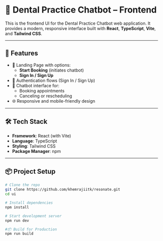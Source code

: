 
# 🦷 Dental Practice Chatbot – Frontend

This is the frontend UI for the Dental Practice Chatbot web application. It provides a modern, responsive interface built with **React**, **TypeScript**, **Vite**, and **Tailwind CSS**.

---

## 🚀 Features

- 🧾 Landing Page with options:
  - **Start Booking** (initiates chatbot)
  - **Sign In / Sign Up**
- 🔐 Authentication flows (Sign In / Sign Up)
- 💬 Chatbot interface for:
  - Booking appointments
  - Canceling or rescheduling
- 🌐 Responsive and mobile-friendly design

---

## 🛠️ Tech Stack

- **Framework**: React (with Vite)
- **Language**: TypeScript
- **Styling**: Tailwind CSS
- **Package Manager**: npm

---

## 📦 Project Setup

```bash
# Clone the repo
git clone https://github.com/khemrajiitk/resonate.git
cd ui

# Install dependencies
npm install

# Start development server
npm run dev

#📦 Build for Production
npm run build
```
